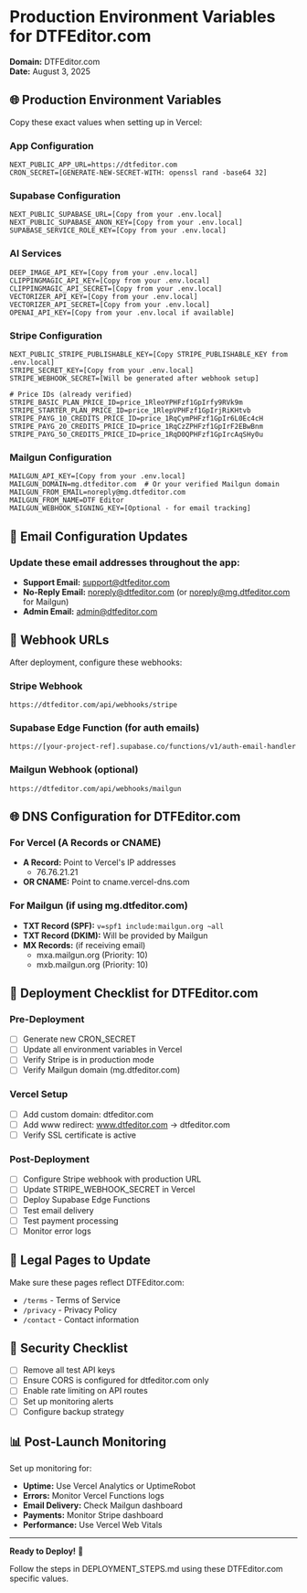 # Production Environment Variables for DTFEditor.com

**Domain:** DTFEditor.com  
**Date:** August 3, 2025

## 🌐 Production Environment Variables

Copy these exact values when setting up in Vercel:

### App Configuration
```env
NEXT_PUBLIC_APP_URL=https://dtfeditor.com
CRON_SECRET=[GENERATE-NEW-SECRET-WITH: openssl rand -base64 32]
```

### Supabase Configuration
```env
NEXT_PUBLIC_SUPABASE_URL=[Copy from your .env.local]
NEXT_PUBLIC_SUPABASE_ANON_KEY=[Copy from your .env.local]
SUPABASE_SERVICE_ROLE_KEY=[Copy from your .env.local]
```

### AI Services
```env
DEEP_IMAGE_API_KEY=[Copy from your .env.local]
CLIPPINGMAGIC_API_KEY=[Copy from your .env.local]
CLIPPINGMAGIC_API_SECRET=[Copy from your .env.local]
VECTORIZER_API_KEY=[Copy from your .env.local]
VECTORIZER_API_SECRET=[Copy from your .env.local]
OPENAI_API_KEY=[Copy from your .env.local if available]
```

### Stripe Configuration
```env
NEXT_PUBLIC_STRIPE_PUBLISHABLE_KEY=[Copy STRIPE_PUBLISHABLE_KEY from .env.local]
STRIPE_SECRET_KEY=[Copy from your .env.local]
STRIPE_WEBHOOK_SECRET=[Will be generated after webhook setup]

# Price IDs (already verified)
STRIPE_BASIC_PLAN_PRICE_ID=price_1RleoYPHFzf1GpIrfy9RVk9m
STRIPE_STARTER_PLAN_PRICE_ID=price_1RlepVPHFzf1GpIrjRiKHtvb
STRIPE_PAYG_10_CREDITS_PRICE_ID=price_1RqCymPHFzf1GpIr6L0Ec4cH
STRIPE_PAYG_20_CREDITS_PRICE_ID=price_1RqCzZPHFzf1GpIrF2EBwBnm
STRIPE_PAYG_50_CREDITS_PRICE_ID=price_1RqD0QPHFzf1GpIrcAqSHy0u
```

### Mailgun Configuration
```env
MAILGUN_API_KEY=[Copy from your .env.local]
MAILGUN_DOMAIN=mg.dtfeditor.com  # Or your verified Mailgun domain
MAILGUN_FROM_EMAIL=noreply@mg.dtfeditor.com
MAILGUN_FROM_NAME=DTF Editor
MAILGUN_WEBHOOK_SIGNING_KEY=[Optional - for email tracking]
```

## 📧 Email Configuration Updates

### Update these email addresses throughout the app:
- **Support Email:** support@dtfeditor.com
- **No-Reply Email:** noreply@dtfeditor.com (or noreply@mg.dtfeditor.com for Mailgun)
- **Admin Email:** admin@dtfeditor.com

## 🔗 Webhook URLs

After deployment, configure these webhooks:

### Stripe Webhook
```
https://dtfeditor.com/api/webhooks/stripe
```

### Supabase Edge Function (for auth emails)
```
https://[your-project-ref].supabase.co/functions/v1/auth-email-handler
```

### Mailgun Webhook (optional)
```
https://dtfeditor.com/api/webhooks/mailgun
```

## 🌐 DNS Configuration for DTFEditor.com

### For Vercel (A Records or CNAME)
- **A Record:** Point to Vercel's IP addresses
  - 76.76.21.21
- **OR CNAME:** Point to cname.vercel-dns.com

### For Mailgun (if using mg.dtfeditor.com)
- **TXT Record (SPF):** `v=spf1 include:mailgun.org ~all`
- **TXT Record (DKIM):** Will be provided by Mailgun
- **MX Records:** (if receiving email)
  - mxa.mailgun.org (Priority: 10)
  - mxb.mailgun.org (Priority: 10)

## 🚀 Deployment Checklist for DTFEditor.com

### Pre-Deployment
- [ ] Generate new CRON_SECRET
- [ ] Update all environment variables in Vercel
- [ ] Verify Stripe is in production mode
- [ ] Verify Mailgun domain (mg.dtfeditor.com)

### Vercel Setup
- [ ] Add custom domain: dtfeditor.com
- [ ] Add www redirect: www.dtfeditor.com → dtfeditor.com
- [ ] Verify SSL certificate is active

### Post-Deployment
- [ ] Configure Stripe webhook with production URL
- [ ] Update STRIPE_WEBHOOK_SECRET in Vercel
- [ ] Deploy Supabase Edge Functions
- [ ] Test email delivery
- [ ] Test payment processing
- [ ] Monitor error logs

## 📝 Legal Pages to Update

Make sure these pages reflect DTFEditor.com:
- `/terms` - Terms of Service
- `/privacy` - Privacy Policy
- `/contact` - Contact information

## 🔐 Security Checklist

- [ ] Remove all test API keys
- [ ] Ensure CORS is configured for dtfeditor.com only
- [ ] Enable rate limiting on API routes
- [ ] Set up monitoring alerts
- [ ] Configure backup strategy

## 📊 Post-Launch Monitoring

Set up monitoring for:
- **Uptime:** Use Vercel Analytics or UptimeRobot
- **Errors:** Monitor Vercel Functions logs
- **Email Delivery:** Check Mailgun dashboard
- **Payments:** Monitor Stripe dashboard
- **Performance:** Use Vercel Web Vitals

---

**Ready to Deploy!** 🚀

Follow the steps in DEPLOYMENT_STEPS.md using these DTFEditor.com specific values.